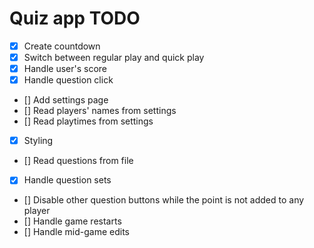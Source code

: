 # Quiz app TODO

- [x] Create countdown
- [x] Switch between regular play and quick play
- [x] Handle user's score
- [x] Handle question click
- [] Add settings page
- [] Read players' names from settings
- [] Read playtimes from settings
- [x] Styling
- [] Read questions from file
- [x] Handle question sets
- [] Disable other question buttons while the point is not added to any player
- [] Handle game restarts
- [] Handle mid-game edits
